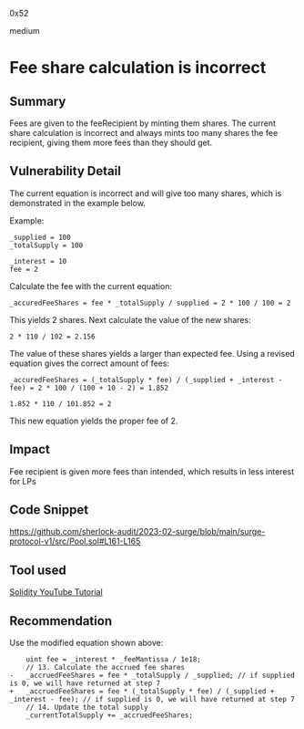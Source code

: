 0x52

medium

# Fee share calculation is incorrect

## Summary

Fees are given to the feeRecipient by minting them shares. The current share calculation is incorrect and always mints too many shares the fee recipient, giving them more fees than they should get.

## Vulnerability Detail

The current equation is incorrect and will give too many shares, which is demonstrated in the example below.

Example:

    _supplied = 100
    _totalSupply = 100
    
    _interest = 10
    fee = 2

Calculate the fee with the current equation:

    _accuredFeeShares = fee * _totalSupply / supplied = 2 * 100 / 100 = 2

This yields 2 shares. Next calculate the value of the new shares:

    2 * 110 / 102 = 2.156

The value of these shares yields a larger than expected fee. Using a revised equation gives the correct amount of fees:

    _accuredFeeShares = (_totalSupply * fee) / (_supplied + _interest - fee) = 2 * 100 / (100 + 10 - 2) = 1.852
    
    1.852 * 110 / 101.852 = 2

This new equation yields the proper fee of 2.

## Impact

Fee recipient is given more fees than intended, which results in less interest for LPs

## Code Snippet

https://github.com/sherlock-audit/2023-02-surge/blob/main/surge-protocol-v1/src/Pool.sol#L161-L165

## Tool used

[Solidity YouTube Tutorial](https://www.youtube.com/watch?v=dQw4w9WgXcQ)

## Recommendation

Use the modified equation shown above:

        uint fee = _interest * _feeMantissa / 1e18;
        // 13. Calculate the accrued fee shares
    -   _accruedFeeShares = fee * _totalSupply / _supplied; // if supplied is 0, we will have returned at step 7
    +   _accruedFeeShares = fee * (_totalSupply * fee) / (_supplied + _interest - fee); // if supplied is 0, we will have returned at step 7
        // 14. Update the total supply
        _currentTotalSupply += _accruedFeeShares;